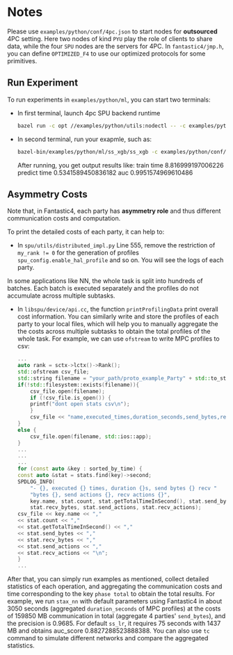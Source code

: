 # Notes

Please use `examples/python/conf/4pc.json` to start nodes for **outsourced** 4PC setting.
Here two nodes of kind `PYU` play the role of clients to share data, while the four `SPU` nodes are the servers for 4PC.
In `fantastic4/jmp.h`, you can define `OPTIMIZED_F4` to use our optimized protocols for some primitives.

## Run Experiment

To run experiments in `examples/python/ml`, you can start two terminals:

- In first terminal, launch 4pc SPU backend runtime

    ```sh
    bazel run -c opt //examples/python/utils:nodectl -- -c examples/python/conf/4pc.json up
    ```

- In second terminal, run your exapmle, such as:

    ```sh
    bazel-bin/examples/python/ml/ss_xgb/ss_xgb -c examples/python/conf/4pc.json
    ```

    After running, you get output results like:
    train time 8.816999197006226
    predict time 0.5341589450836182
    auc 0.9951574969610486

## Asymmetry Costs

Note that, in Fantastic4, each party has **asymmetry role** and thus different communication costs and computation.

To print the detailed costs of each party, it can help to:

- In `spu/utils/distributed_impl.py` Line 555,
remove the restriction of `my_rank != 0` for the generation of profiles `spu_config.enable_hal_profile` and so on. You will see the logs of each party.

In some applications like NN, the whole task is split into hundreds of batches.
Each batch is executed separately and the profiles do not accumulate across multiple subtasks.

- In `libspu/device/api.cc`, the function `printProfilingData` print overall cost information.
You can similarly write and store the profiles of each party to your local files,
which will help you to manually aggregate the the costs across multiple subtasks to obtain the total profiles of the whole task.
For example, we can use `ofstream` to write MPC profiles to csv:

    ```c++
    ...
    auto rank = sctx->lctx()->Rank();
    std::ofstream csv_file;
    std::string filename = "your_path/proto_example_Party" + std::to_string((int64_t)rank) + ".csv";
    if(!std::filesystem::exists(filename)){
        csv_file.open(filename);
        if (!csv_file.is_open()) {
        printf("dont open stats csv\n");
        }
        csv_file << "name,executed_times,duration_seconds,send_bytes,recv_bytes,send_actions,recv_actions\n";
    }
    else {
        csv_file.open(filename, std::ios::app);
    }
    ...
    ...
    ...
    for (const auto &key : sorted_by_time) {
    const auto &stat = stats.find(key)->second;
    SPDLOG_INFO(
        "- {}, executed {} times, duration {}s, send bytes {} recv "
        "bytes {}, send actions {}, recv actions {}",
        key.name, stat.count, stat.getTotalTimeInSecond(), stat.send_bytes,
        stat.recv_bytes, stat.send_actions, stat.recv_actions);
    csv_file << key.name << ","
    << stat.count << ","
    << stat.getTotalTimeInSecond() << ","
    << stat.send_bytes << ","
    << stat.recv_bytes << ","
    << stat.send_actions << ","
    << stat.recv_actions << "\n";
    }
    ...
    ```

After that, you can simply run examples as mentioned, collect detailed statistics of each operation,
and aggregating the communication costs and time corresponding to the key `phase total` to obtain the total results.
For example, we run `stax_nn` with default parameters using Fantastic4 in about 3050 seconds (aggregated `duration_seconds` of MPC profiles)
at the costs of 159850 MB communication in total (aggregate 4 parties' `send_bytes`),
and the precision is 0.9685.
For default `ss_lr`, it requires 75 seconds with 1437 MB and obtains auc_score 0.8827288523888388.
You can also use `tc` command to simulate different networks and compare the aggregated statistics.
